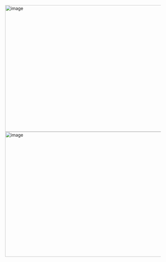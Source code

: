 <img width="690" height="409" alt="image" src="https://github.com/user-attachments/assets/456f673e-0c1a-4b30-810b-fec2565f460d" />

<img width="688" height="404" alt="image" src="https://github.com/user-attachments/assets/16a240d9-0bf8-4ac7-bd80-ebc751a88200" />
